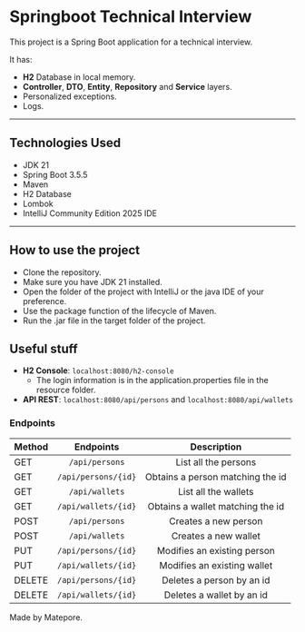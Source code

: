 # Springboot Technical Interview

This project is a Spring Boot application for a technical interview.

It has:
- **H2** Database in local memory.
- **Controller**, **DTO**, **Entity**, **Repository** and **Service** layers.
- Personalized exceptions.
- Logs.

---

## Technologies Used
- JDK 21
- Spring Boot 3.5.5
- Maven
- H2 Database
- Lombok
- IntelliJ Community Edition 2025 IDE

---

## How to use the project
- Clone the repository.
- Make sure you have JDK 21 installed.
- Open the folder of the project with IntelliJ or the java IDE of your preference.
- Use the package function of the lifecycle of Maven.
- Run the .jar file in the target folder of the project.

## Useful stuff
- **H2 Console**: `localhost:8080/h2-console`
    - The login information is in the application.properties file in the resource folder.
- **API REST**: `localhost:8080/api/persons` and `localhost:8080/api/wallets`

### Endpoints

| Method |  Endpoints  | Description |
|:-----|:--------:|:------:|
| GET   | `/api/persons` | List all the persons |
| GET   |  `/api/persons/{id}`  |   Obtains a person matching the id |
| GET   | `/api/wallets` |    List all the wallets |
| GET   | `/api/wallets/{id}` |    Obtains a wallet matching the id |
| POST   | `/api/persons` |    Creates a new person |
| POST   | `/api/wallets` |    Creates a new wallet |
| PUT   | `/api/persons/{id}` |    Modifies an existing person |
| PUT   | `/api/wallets/{id}` |    Modifies an existing wallet |
| DELETE   | `/api/persons/{id}` |    Deletes a person by an id |
| DELETE   | `/api/wallets/{id}` |    Deletes a wallet by an id |

Made by Matepore.